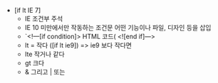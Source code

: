 * [if lt IE 7]
    * IE 조건부 주석
    * IE 10 미만에서만 작동하는 조건문 어떤 기능이나 파일, 디자인 등을 삽입
    * `<!—[if condition]> HTML 코드(<sciprt> <![end if]—>
    * lt = 작다 ([if lt ie9]) => ie9 보다 작다면
    * lte 작거나 같다
    * gt 크다
    * & 그리고 | 또는
